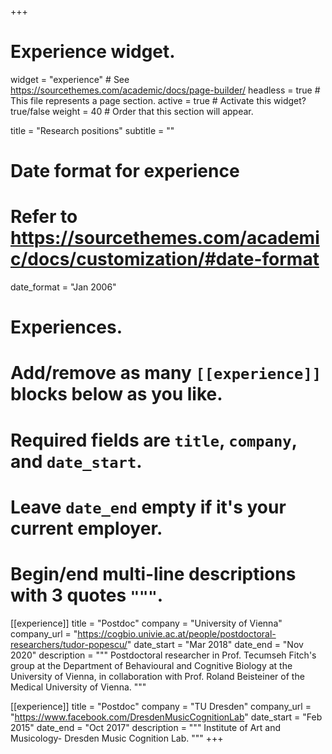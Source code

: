 +++
# Experience widget.
widget = "experience"  # See https://sourcethemes.com/academic/docs/page-builder/
headless = true  # This file represents a page section.
active = true  # Activate this widget? true/false
weight = 40  # Order that this section will appear.

title = "Research positions"
subtitle = ""

# Date format for experience
#   Refer to https://sourcethemes.com/academic/docs/customization/#date-format
date_format = "Jan 2006"

# Experiences.
#   Add/remove as many `[[experience]]` blocks below as you like.
#   Required fields are `title`, `company`, and `date_start`.
#   Leave `date_end` empty if it's your current employer.
#   Begin/end multi-line descriptions with 3 quotes `"""`.
[[experience]]
  title = "Postdoc"
  company = "University of Vienna"
  company_url = "https://cogbio.univie.ac.at/people/postdoctoral-researchers/tudor-popescu/"
  date_start = "Mar 2018"
  date_end = "Nov 2020"
  description = """
Postdoctoral researcher in Prof. Tecumseh Fitch's group at the Department of Behavioural and Cognitive Biology at the University of Vienna, in collaboration with Prof. Roland Beisteiner of the Medical University of Vienna. 
  """

[[experience]]
  title = "Postdoc"
  company = "TU Dresden"
  company_url = "https://www.facebook.com/DresdenMusicCognitionLab"
  date_start = "Feb 2015"
  date_end = "Oct 2017"
  description = """
Institute of Art and Musicology- Dresden Music Cognition Lab. 
  """
+++

